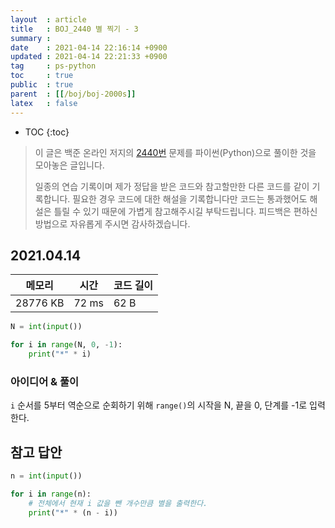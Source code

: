 ```yaml
---
layout  : article
title   : BOJ_2440 별 찍기 - 3
summary : 
date    : 2021-04-14 22:16:14 +0900
updated : 2021-04-14 22:21:33 +0900
tag     : ps-python
toc     : true
public  : true
parent  : [[/boj/boj-2000s]]
latex   : false
---
```

* TOC
{:toc}

> 이 글은 백준 온라인 저지의 [2440번](https://www.acmicpc.net/problem/2440) 문제를 파이썬(Python)으로 풀이한 것을 모아놓은 글입니다.
>
> 일종의 연습 기록이며 제가 정답을 받은 코드와 참고할만한 다른 코드를 같이 기록합니다. 필요한 경우 코드에 대한 해설을 기록합니다만 코드는 통과했어도 해설은 틀릴 수 있기 때문에 가볍게 참고해주시길 부탁드립니다. 피드백은 편하신 방법으로 자유롭게 주시면 감사하겠습니다.

## 2021.04.14

| 메모리    | 시간  | 코드 길이 |
| --------- | ----- | --------- |
| 28776 KB  | 72 ms | 62 B      |

```python
N = int(input())

for i in range(N, 0, -1):
    print("*" * i)
```

### 아이디어 & 풀이

`i` 순서를 5부터 역순으로 순회하기 위해 `range()`의 시작을 N, 끝을 0, 단계를 -1로 입력한다.

## 참고 답안

```python
n = int(input())

for i in range(n):
    # 전체에서 현재 i 값을 뺀 개수만큼 별을 출력한다.
    print("*" * (n - i))
```
